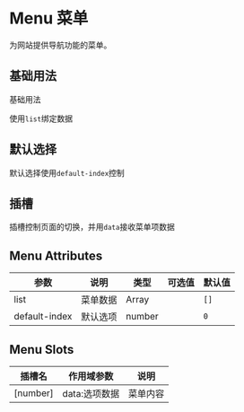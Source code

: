 # Menu 菜单

为网站提供导航功能的菜单。

## 基础用法

基础用法

使用`list`绑定数据

<preview path="../../components/nav/menu/menu.vue" ></preview>

## 默认选择

默认选择使用`default-index`控制

<preview path="../../components/nav/menu/menu-default.vue" ></preview>

## 插槽

插槽控制页面的切换，并用`data`接收菜单项数据

<preview path="../../components/nav/menu/menu-slot.vue" ></preview>

## Menu Attributes

| 参数          | 说明     | 类型   | 可选值 | 默认值 |
| ------------- | -------- | ------ | ------ | ------ |
| list          | 菜单数据 | Array  |        | `[]`   |
| default-index | 默认选项 | number |        | `0`    |

## Menu Slots

| 插槽名     | 作用域参数    | 说明     |
| ---------- | ------------- | -------- |
| \[number\] | data:选项数据 | 菜单内容 |
